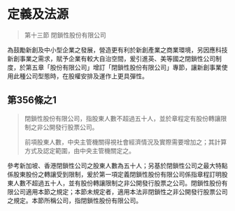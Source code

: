 # 定義及法源

> 第十三節  閉鎖性股份有限公司

為鼓勵新創及中小型企業之發展，營造更有利於新創產業之商業環境，另因應科技新創事業之需求，賦予企業有較大自治空間，爰引進英、美等國之閉鎖性公司制度，於第五章「股份有限公司」增訂「閉鎖性股份有限公司」專節，讓新創事業使用此種公司型態時，在股權安排及運作上更具彈性。

## 第356條之1

> 閉鎖性股份有限公司，指股東人數不超過五十人，並於章程定有股份轉讓限制之非公開發行股票公司。
> 
> 前項股東人數，中央主管機關得視社會經濟情況及實際需要增加之；其計算方式及認定範圍，由中央主管機關定之。

參考新加坡、香港閉鎖性公司之股東人數為五十人；另基於閉鎖性公司之最大特點係股東股份之轉讓受到限制，爰於第一項定義閉鎖性股份有限公司係指章程訂明股東人數不超過五十人，並有股份轉讓限制之非公開發行股票之公司。閉鎖性股份有限公司適用本節之規定；本節未規定者，適用本法非閉鎖性之非公開發行股票公司之規定。本節所稱公司，指閉鎖性股份有限公司。
